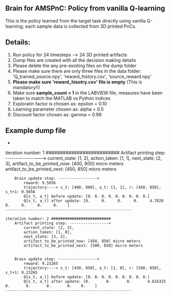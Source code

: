 ## Brain for AMSPnC: Policy from vanilla Q-learning
This is the policy learned from the target task directly using vanilla Q-learning; each sample data is collected from 3D printed PnCs.


## Details:
1. Run policy for 24 timesteps --> 24 3D printed artifacts 
2. Dump files are created with all the decision making details
3. Please delete the any pre-existing files on the dump folder
4. Please make sure there are only three files in the data folder: 'Q_trained_source.npy', 'reward_history.csv', 'source_reward.npy' 
5. **Please make sure 'reward_hisotry.csv' file is empty** (This is mandatory!!)
6. Make sure **sample_count = 1** in the LABVIEW file, measures have been taken to match the MATLAB vs Python indices
7. Exploratin factor is chosen as: epsilon = 0.10
8. Learning parameter chosen as: alpha = 0.5 
9. Discount factor chosen as: gamma = 0.99

## Example dump file 
-  
 iteration number: 1 ########################## 
        Artifact printing step: -----------------> 
            current_state: [1, 2], 
            action_taken: [1, 1], 
            next_state: [2, 3], 
            artifact_to_be_printed_now: [400, 800] micro meters
            artifact_to_be_printed_next: [450, 850] micro meters


        Brain update step: -----------------> 
            reward: 9.5656
            trajectory:---> s_t: [400, 800], a_t: [1, 1], r: [450, 850], s_t+1: 9.5656 
            Q[s_t, a_t] before update: [0. 0. 0. 0. 0. 0. 0. 0. 0.]
            Q[s_t, a_t] after update: [0.     0.     0.     0.     4.7828 0.     0.     0.     0.    ]
    ------------------------------------------------------- 

    iteration number: 2 ########################## 
        Artifact printing step: -----------------> 
            current_state: [2, 3], 
            action_taken: [1, 0], 
            next_state: [3, 3], 
            artifact_to_be_printed_now: [450, 850] micro meters
            artifact_to_be_printed_next: [500, 850] micro meters


        Brain update step: -----------------> 
            reward: 9.23265
            trajectory:---> s_t: [450, 850], a_t: [1, 0], r: [500, 850], s_t+1: 9.23265 
            Q[s_t, a_t] before update: [0. 0. 0. 0. 0. 0. 0. 0. 0.]
            Q[s_t, a_t] after update: [0.       0.       0.       4.616325 0.       0.       0.       0.    0.    ]
    ------------------------------------------------------- 

